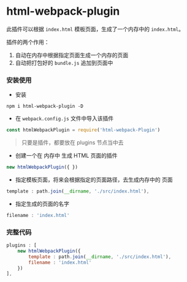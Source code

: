 # html-webpack-plugin

此插件可以根据 `index.html` 模板页面，生成了一个内存中的 `index.html`。

插件的两个作用：

1. 自动在内存中根据指定页面生成一个内存的页面
2. 自动把打包好的 `bundle.js` 追加到页面中



### 安装使用

- 安装

```shell
npm i html-webpack-plugin -D
```

- 在 `webpack.config.js` 文件中导入该插件

```javascript
const htmlWebpackPlugin = require('html-webpack-Plugin')
```

> 只要是插件，都要放在 plugins 节点当中去

- 创建一个在 内存中 生成 HTML 页面的插件

```javascript
new htmlWebpackPlugin({ })
```

- 指定模板页面，将来会根据指定的页面路径，去生成内存中的 页面

```javascript
template : path.join(__dirname, './src/index.html'),
```

- 指定生成的页面的名字

```javascript
filename : 'index.html'
```





### 完整代码

```javascript
plugins : [
    new htmlWebpackPlugin({
        template : path.join(__dirname, './src/index.html'), 
        filename : 'index.html'
    })
],
```



